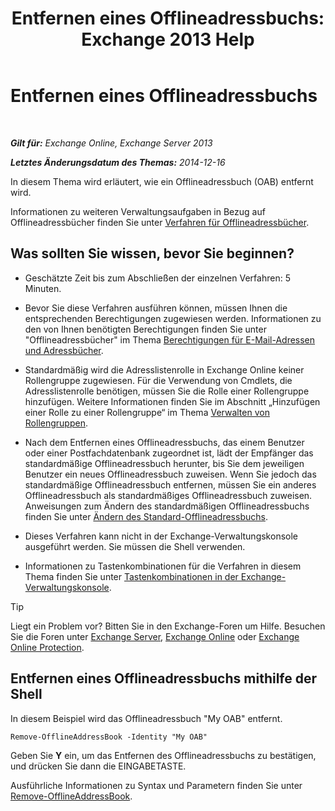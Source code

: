 ﻿---
title: 'Entfernen eines Offlineadressbuchs: Exchange 2013 Help'
TOCTitle: Entfernen eines Offlineadressbuchs
ms:assetid: d69f1e8a-b3cb-4739-90cd-85ea450d06f3
ms:mtpsurl: https://technet.microsoft.com/de-de/library/Bb124744(v=EXCHG.150)
ms:contentKeyID: 50476818
ms.date: 04/24/2018
mtps_version: v=EXCHG.150
ms.translationtype: HT
---

# Entfernen eines Offlineadressbuchs

 

_**Gilt für:** Exchange Online, Exchange Server 2013_

_**Letztes Änderungsdatum des Themas:** 2014-12-16_

In diesem Thema wird erläutert, wie ein Offlineadressbuch (OAB) entfernt wird.

Informationen zu weiteren Verwaltungsaufgaben in Bezug auf Offlineadressbücher finden Sie unter [Verfahren für Offlineadressbücher](offline-address-book-procedures-exchange-2013-help.md).

## Was sollten Sie wissen, bevor Sie beginnen?

  - Geschätzte Zeit bis zum Abschließen der einzelnen Verfahren: 5 Minuten.

  - Bevor Sie diese Verfahren ausführen können, müssen Ihnen die entsprechenden Berechtigungen zugewiesen werden. Informationen zu den von Ihnen benötigten Berechtigungen finden Sie unter "Offlineadressbücher" im Thema [Berechtigungen für E-Mail-Adressen und Adressbücher](email-address-and-address-book-permissions-exchange-2013-help.md).

  - Standardmäßig wird die Adresslistenrolle in Exchange Online keiner Rollengruppe zugewiesen. Für die Verwendung von Cmdlets, die Adresslistenrolle benötigen, müssen Sie die Rolle einer Rollengruppe hinzufügen. Weitere Informationen finden Sie im Abschnitt „Hinzufügen einer Rolle zu einer Rollengruppe“ im Thema [Verwalten von Rollengruppen](manage-role-groups-exchange-2013-help.md).

  - Nach dem Entfernen eines Offlineadressbuchs, das einem Benutzer oder einer Postfachdatenbank zugeordnet ist, lädt der Empfänger das standardmäßige Offlineadressbuch herunter, bis Sie dem jeweiligen Benutzer ein neues Offlineadressbuch zuweisen. Wenn Sie jedoch das standardmäßige Offlineadressbuch entfernen, müssen Sie ein anderes Offlineadressbuch als standardmäßiges Offlineadressbuch zuweisen. Anweisungen zum Ändern des standardmäßigen Offlineadressbuchs finden Sie unter [Ändern des Standard-Offlineadressbuchs](change-the-default-offline-address-book-exchange-2013-help.md).

  - Dieses Verfahren kann nicht in der Exchange-Verwaltungskonsole ausgeführt werden. Sie müssen die Shell verwenden.

  - Informationen zu Tastenkombinationen für die Verfahren in diesem Thema finden Sie unter [Tastenkombinationen in der Exchange-Verwaltungskonsole](keyboard-shortcuts-in-the-exchange-admin-center-exchange-online-protection-help.md).


> [!TIP]
> Liegt ein Problem vor? Bitten Sie in den Exchange-Foren um Hilfe. Besuchen Sie die Foren unter <A href="https://go.microsoft.com/fwlink/p/?linkid=60612">Exchange Server</A>, <A href="https://go.microsoft.com/fwlink/p/?linkid=267542">Exchange Online</A> oder <A href="https://go.microsoft.com/fwlink/p/?linkid=285351">Exchange Online Protection</A>.



## Entfernen eines Offlineadressbuchs mithilfe der Shell

In diesem Beispiel wird das Offlineadressbuch "My OAB" entfernt.

    Remove-OfflineAddressBook -Identity "My OAB"

Geben Sie **Y** ein, um das Entfernen des Offlineadressbuchs zu bestätigen, und drücken Sie dann die EINGABETASTE.

Ausführliche Informationen zu Syntax und Parametern finden Sie unter [Remove-OfflineAddressBook](https://technet.microsoft.com/de-de/library/bb123594\(v=exchg.150\)).

